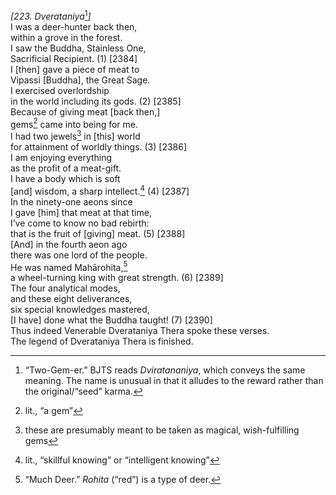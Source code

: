 *\[223. Dverataniya*[^1]*\]*  
I was a deer-hunter back then,  
within a grove in the forest.  
I saw the Buddha, Stainless One,  
Sacrificial Recipient. (1) \[2384\]  
I \[then\] gave a piece of meat to  
Vipassi \[Buddha\], the Great Sage.  
I exercised overlordship  
in the world including its gods. (2) \[2385\]  
Because of giving meat \[back then,\]  
gems[^2] came into being for me.  
I had two jewels[^3] in \[this\] world  
for attainment of worldly things. (3) \[2386\]  
I am enjoying everything  
as the profit of a meat-gift.  
I have a body which is soft  
\[and\] wisdom, a sharp intellect.[^4] (4) \[2387\]  
In the ninety-one aeons since  
I gave \[him\] that meat at that time,  
I’ve come to know no bad rebirth:  
that is the fruit of \[giving\] meat. (5) \[2388\]  
\[And\] in the fourth aeon ago  
there was one lord of the people.  
He was named Mahārohita,[^5]  
a wheel-turning king with great strength. (6) \[2389\]  
The four analytical modes,  
and these eight deliverances,  
six special knowledges mastered,  
\[I have\] done what the Buddha taught! (7) \[2390\]  
Thus indeed Venerable Dverataniya Thera spoke these verses.  
The legend of Dverataniya Thera is finished.  
[^1]: “Two-Gem-er.” BJTS reads *Dviratananiya*, which conveys the same
    meaning. The name is unusual in that it alludes to the reward rather
    than the original/“seed” karma.  
[^2]: lit., “a gem”  
[^3]: these are presumably meant to be taken as magical, wish-fulfilling
    gems  
[^4]: lit., “skillful knowing” or “intelligent knowing”  
[^5]: “Much Deer.” *Rohita* (“red”) is a type of deer.
